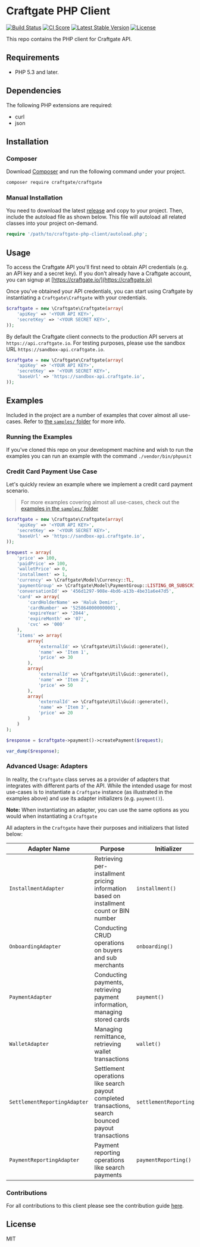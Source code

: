 # Craftgate PHP Client

[![Build Status](https://github.com/craftgate/craftgate-php-client/workflows/Craftgate%20PHP%20CI/badge.svg?branch=master)](https://github.com/craftgate/craftgate-php-client/actions)
[![CI Score](https://meercode.io/badge/craftgate/craftgate-php-client?type=ci-score&lastDay=14)](https://meercode.io/craftgate/craftgate-php-client)
[![Latest Stable Version](https://poser.pugx.org/craftgate/craftgate/v/stable.svg)](https://packagist.org/packages/craftgate/craftgate)
[![License](https://poser.pugx.org/craftgate/craftgate/license.svg)](https://packagist.org/packages/craftgate/craftgate)

This repo contains the PHP client for Craftgate API.

## Requirements
- PHP 5.3 and later.

## Dependencies
The following PHP extensions are required:
* curl
* json

## Installation
### Composer
Download [Composer](https://getcomposer.org/download/) and run the following command under your project.
```bash
composer require craftgate/craftgate
```

### Manual Installation
You need to download the latest [release](https://github.com/craftgate/craftgate-php-client/releases) and copy to your project. Then, include the autoload file as shown below. This file will autoload all related classes into your project on-demand.

```php
require '/path/to/craftgate-php-client/autoload.php';
```

## Usage
To access the Craftgate API you'll first need to obtain API credentials (e.g. an API key and a secret key). If you don't already have a Craftgate account, you can signup at [https://craftgate.io/](https://craftgate.io)

Once you've obtained your API credentials, you can start using Craftgate by instantiating a `Craftgate\Craftgate` with your credentials.

```php
$craftgate = new \Craftgate\Craftgate(array(
    'apiKey' => '<YOUR API KEY>',
    'secretKey' => '<YOUR SECRET KEY>',
));
```

By default the Craftgate client connects to the production API servers at `https://api.craftgate.io`. For testing purposes, please use the sandbox URL `https://sandbox-api.craftgate.io`.

```php
$craftgate = new \Craftgate\Craftgate(array(
    'apiKey' => '<YOUR API KEY>',
    'secretKey' => '<YOUR SECRET KEY>',
    'baseUrl' => 'https://sandbox-api.craftgate.io',
));
```

## Examples
Included in the project are a number of examples that cover almost all use-cases. Refer to [the `samples/` folder](./samples) for more info.

### Running the Examples
If you've cloned this repo on your development machine and wish to run the examples you can run an example with the command `./vendor/bin/phpunit`

### Credit Card Payment Use Case
Let's quickly review an example where we implement a credit card payment scenario.

> For more examples covering almost all use-cases, check out the [examples in the `samples/` folder](./samples)

```php
$craftgate = new \Craftgate\Craftgate(array(
    'apiKey' => '<YOUR API KEY>',
    'secretKey' => '<YOUR SECRET KEY>',
    'baseUrl' => 'https://sandbox-api.craftgate.io',
));

$request = array(
    'price' => 100,
    'paidPrice' => 100,
    'walletPrice' => 0,
    'installment' => 1,
    'currency' => \Craftgate\Model\Currency::TL,
    'paymentGroup' => \Craftgate\Model\PaymentGroup::LISTING_OR_SUBSCRIPTION,
    'conversationId' => '456d1297-908e-4bd6-a13b-4be31a6e47d5',
    'card' => array(
        'cardHolderName' => 'Haluk Demir',
        'cardNumber' => '5258640000000001',
        'expireYear' => '2044',
        'expireMonth' => '07',
        'cvc' => '000'
    ),
    'items' => array(
        array(
            'externalId' => \Craftgate\Util\Guid::generate(),
            'name' => 'Item 1',
            'price' => 30
        ),
        array(
            'externalId' => \Craftgate\Util\Guid::generate(),
            'name' => 'Item 2',
            'price' => 50
        ),
        array(
            'externalId' => \Craftgate\Util\Guid::generate(),
            'name' => 'Item 3',
            'price' => 20
        )
    )
);

$response = $craftgate->payment()->createPayment($request);

var_dump($response);
```

### Advanced Usage: Adapters
In reality, the `Craftgate` class serves as a provider of adapters that integrates with different parts of the API. While the intended usage for most use-cases is to instantiate a `Craftgate` instance (as illustrated in the examples above) and use its adapter initializers (e.g. `payment()`).

**Note:** When instantiating an adapter, you can use the same options as you would when instantiating a `Craftgate`

All adapters in the `Craftgate` have their purposes and initializers that listed below:

| Adapter Name | Purpose | Initializer |
|--------------|---------|----------|
| `InstallmentAdapter` | Retrieving per-installment pricing information based on installment count or BIN number | `installment()` |
| `OnboardingAdapter` | Conducting CRUD operations on buyers and sub merchants | `onboarding()` |
| `PaymentAdapter` | Conducting payments, retrieving payment information, managing stored cards | `payment()` |
| `WalletAdapter` | Managing remittance, retrieving wallet transactions | `wallet()` |
| `SettlementReportingAdapter` | Settlement operations like search payout completed transactions, search bounced payout transactions | `settlementReporting()` |
| `PaymentReportingAdapter` | Payment reporting operations like search payments | `paymentReporting()` |

### Contributions
For all contributions to this client please see the contribution guide [here](CONTRIBUTING.md).

## License
MIT
